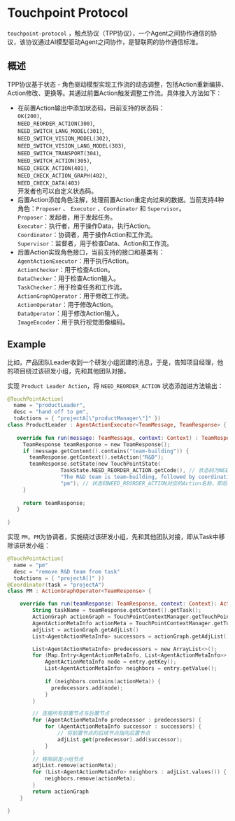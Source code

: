 # Touchpoint Protocol

`touchpoint-protocol` ，触点协议（TPP协议），一个Agent之间协作通信的协议，该协议通过AI模型驱动Agent之间协作，是智联网的协作通信标准。

## 概述
TPP协议基于状态 - 角色驱动模型实现工作流的动态调整，包括Action重新编排、Action修改、更换等。其通过前置Action触发调整工作流。具体接入方法如下：
- 在前置Action输出中添加状态码，目前支持的状态码：  
  `OK(200)`,  
  `NEED_REORDER_ACTION(300)`,  
  `NEED_SWITCH_LANG_MODEL(301)`,   
  `NEED_SWITCH_VISION_MODEL(302)`,  
  `NEED_SWITCH_VISION_LANG_MODEL(303)`,  
  `NEED_SWITCH_TRANSPORT(304)`,  
  `NEED_SWITCH_ACTION(305)`,  
  `NEED_CHECK_ACTION(401)`,  
  `NEED_CHECK_ACTION_GRAPH(402)`,  
  `NEED_CHECK_DATA(403)`  
  开发者也可以自定义状态码。
- 后置Action添加角色注解，处理前置Action重定向过来的数据。当前支持4种角色：`Proposer` 、 `Executor` 、`Coordinator` 和 `Supervisor`。  
  `Proposer`：发起者，用于发起任务。  
  `Executor`：执行者，用于操作Data，执行Action。  
  `Coordinator`：协调者，用于操作Action和工作流。  
  `Supervisor`：监督者，用于检查Data、Action和工作流。
- 后置Action实现角色接口，当前支持的接口和基类有：  
`AgentActionExecutor`：用于执行Action。  
`ActionChecker`：用于检查Action。  
`DataChecker`：用于检查Action输入。  
`TaskChecker`：用于检查任务和工作流。  
`ActionGraphOperator`：用于修改工作流。  
`ActionOperator`：用于修改Action。  
`DataOperator`：用于修改Action输入。  
`ImageEncoder`：用于执行视觉图像编码。

## Example
比如，产品团队Leader收到一个研发小组团建的消息，于是，告知项目经理，他的项目绕过该研发小组，先和其他团队对接。

实现 `Product Leader Action`，将 `NEED_REORDER_ACTION` 状态添加进方法输出：
```kotlin
@TouchPointAction( 
  name = "productLeader", 
  desc = "hand off to pm",
  toActions = { "projectA[\"productManager\"]" })
class ProductLeader : AgentActionExecutor<TeamMessage, TeamResponse> {
   
   override fun run(message: TeamMessage, context: Context) : TeamResponse {
     TeamResponse teamResponse = new TeamResponse();
     if (message.getContent().contains("team-building")) {
       teamResponse.getContext().setAction("R&D");
       teamResponse.setState(new TouchPointState(
                 TaskState.NEED_REORDER_ACTION.getCode(), // 状态码为NEED_REORDER_ACTION，表示需要重新编排Action
                 "The R&D team is team-building, followed by coordination with other teams", // 状态描述
                 "pm"); // 状态码NEED_REORDER_ACTION对应的Action名称，即后置Action的名称
     }
     
     return teamResponse;
   }
 
}
```

实现 `PM`，`PM`为协调者，实施绕过该研发小组，先和其他团队对接，即从Task中移除该研发小组：
```kotlin
@TouchPointAction( 
  name = "pm"
  desc = "remove R&D team from task"
  toActions = { "projectA[]" })
@Coordinator(task = "projectA")
class PM : ActionGraphOperator<TeamResponse> {

    override fun run(teamResponse: TeamResponse, context: Context): ActionGraph {
        String taskName = teamResponse.getContext().getTask();
        ActionGraph actionGraph = TouchPointContextManager.getTouchPointContext(taskName).getActionGraph();
        AgentActionMetaInfo actionMeta = TouchPointContextManager.getTouchPointContext(taskName).getActionContext().getActionMetaInfo(teamResponse.getContext().getAction());
        adjList = actionGraph.getAdjList()
        List<AgentActionMetaInfo> successors = actionGraph.getAdjList().get(actionMeta);

        List<AgentActionMetaInfo> predecessors = new ArrayList<>();
        for (Map.Entry<AgentActionMetaInfo, List<AgentActionMetaInfo>> entry : adjList.entrySet()) {
            AgentActionMetaInfo node = entry.getKey();
            List<AgentActionMetaInfo> neighbors = entry.getValue();
    
            if (neighbors.contains(actionMeta)) {
              predecessors.add(node);
            }
        }

        // 连接所有前置节点与后置节点
        for (AgentActionMetaInfo predecessor : predecessors) {
            for (AgentActionMetaInfo successor : successors) {
                // 将前置节点的后续节点指向后置节点
                adjList.get(predecessor).add(successor);
            }
        }
        // 移除研发小组节点
        adjList.remove(actionMeta);
        for (List<AgentActionMetaInfo> neighbors : adjList.values()) {
            neighbors.remove(actionMeta);
        }
        return actionGraph
    }

}
```
